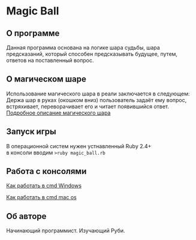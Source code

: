 # Magic Ball

## О программе
Данная программа основана на логике шара судьбы, шара предсказаний, который способен предсказывать будущее,
путем, ответов на поставленный вопрос.

## О магическом шаре
Использование магического шара в реали заключается в следующем:
Держа шар в руках (окошком вниз) пользователь задаёт ему вопрос, встряхивает, переворачивает его и читает появившийся ответ.
[Подробное описание магического шара](https://ru.wikipedia.org/wiki/Magic_8_ball)

## Запуск игры
В операционной систем нужен устнавленный Ruby 2.4+  
в консоли вводим `>ruby magic_ball.rb`

## Работа с консолями
[Как работать в cmd Windows](http://nevor.ru/stati/operacionnye-sistemy/stati-dlya-windows/rabota-v-komandnoj-stroke-windows/)  

[Как работать в cmd mac os](https://support.apple.com/ru-ru/HT201236)

## Об авторе
Начинающий программист. Изучающий Руби.
